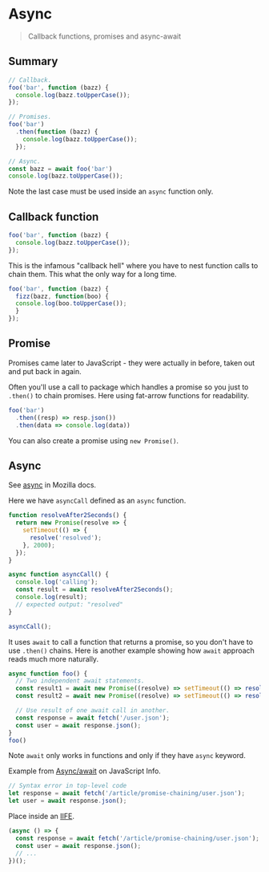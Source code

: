 # Async
> Callback functions, promises and async-await


## Summary

```javascript
// Callback.
foo('bar', function (bazz) {
  console.log(bazz.toUpperCase());
});

// Promises.
foo('bar')
  .then(function (bazz) {
    console.log(bazz.toUpperCase());
  });

// Async.
const bazz = await foo('bar')
console.log(bazz.toUpperCase());
```

Note the last case must be used inside an `async` function only.


## Callback function

```javascript
foo('bar', function (bazz) {
  console.log(bazz.toUpperCase());
});
```

This is the infamous "callback hell" where you have to nest function calls to chain them. This what the only way for a long time.

```javascript
foo('bar', function (bazz) {
  fizz(bazz, function(boo) {
  console.log(boo.toUpperCase());
  }
});
```

## Promise

Promises came later to JavaScript - they were actually in before, taken out and put back in again.

Often you'll use a call to package which handles a promise so you just to `.then()` to chain promises. Here using fat-arrow functions for readability.

```javascript
foo('bar')
  .then((resp) => resp.json())
  .then(data => console.log(data))
```

You can also create a promise using `new Promise()`.


## Async

See [async](https://developer.mozilla.org/en-US/docs/Web/JavaScript/Reference/Statements/async_function) in Mozilla docs.


Here we have `asyncCall` defined as an `async` function.

```javascript
function resolveAfter2Seconds() {
  return new Promise(resolve => {
    setTimeout(() => {
      resolve('resolved');
    }, 2000);
  });
}

async function asyncCall() {
  console.log('calling');
  const result = await resolveAfter2Seconds();
  console.log(result);
  // expected output: "resolved"
}

asyncCall();
```

It uses `await` to call a function that returns a promise, so you don't have to use `.then()` chains. Here is another example showing how `await` approach reads much more naturally.

```javascript
async function foo() {
  // Two independent await statements.
  const result1 = await new Promise((resolve) => setTimeout(() => resolve('1')))
  const result2 = await new Promise((resolve) => setTimeout(() => resolve('2')))

  // Use result of one await call in another.
  const response = await fetch('/user.json');
  const user = await response.json();
}
foo()
```

Note `await` only works in functions and only if they have `async` keyword.

Example from [Async/await](https://javascript.info/async-await) on JavaScript Info.

```javascript
// Syntax error in top-level code
let response = await fetch('/article/promise-chaining/user.json');
let user = await response.json();
```
Place inside an [IIFE](https://developer.mozilla.org/en-US/docs/Glossary/IIFE).

```javascript
(async () => {
  const response = await fetch('/article/promise-chaining/user.json');
  const user = await response.json();
  // ...
})();
```
